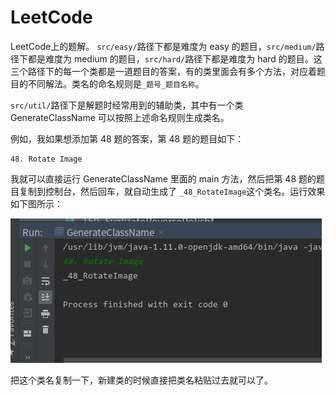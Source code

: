 # LeetCode
LeetCode上的题解。
`src/easy/`路径下都是难度为 easy 的题目，`src/medium/`路径下都是难度为 medium 的题目，`src/hard/`路径下都是难度为 hard 的题目。这三个路径下的每一个类都是一道题目的答案，有的类里面会有多个方法，对应着题目的不同解法。类名的命名规则是`_题号_题目名称`。

`src/util/`路径下是解题时经常用到的辅助类，其中有一个类 GenerateClassName 可以按照上述命名规则生成类名。

例如，我如果想添加第 48 题的答案，第 48 题的题目如下：

```
48. Rotate Image
```

我就可以直接运行 GenerateClassName 里面的 main 方法，然后把第 48 题的题目复制到控制台，然后回车，就自动生成了 `_48_RotateImage`这个类名。运行效果如下图所示：

![](GenerateClassName.png)

把这个类名复制一下，新建类的时候直接把类名粘贴过去就可以了。

